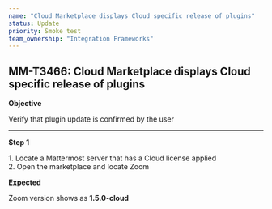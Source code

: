 ```yaml
---
name: "Cloud Marketplace displays Cloud specific release of plugins"
status: Update
priority: Smoke test
team_ownership: "Integration Frameworks"
---
```


## MM-T3466: Cloud Marketplace displays Cloud specific release of plugins

**Objective**

Verify that plugin update is confirmed by the user

---

**Step 1**

1\. Locate a Mattermost server that has a Cloud license applied\
2\. Open the marketplace and locate Zoom

**Expected**

Zoom version shows as **1.5.0-cloud**
